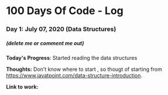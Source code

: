 # 100 Days Of Code - Log

### Day 1: July 07, 2020 (Data Structures)
##### (delete me or comment me out)

**Today's Progress**: Started reading the data structures 


**Thoughts:** Don't know where to start , so thougt of starting from https://www.javatpoint.com/data-structure-introduction.

**Link to work:** 


